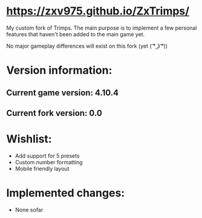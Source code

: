 https://zxv975.github.io/ZxTrimps/ 
===

My custom fork of Trimps. The main purpose is to implement a few personal features that haven't been added to the main game yet.

No major gameplay differences will exist on this fork (yet ( ͡° ͜ʖ ͡°))

# Version information: 
## Current game version: 4.10.4
## Current fork version: 0.0

# Wishlist:
* Add support for 5 presets
* Custom number formatting
* Mobile friendly layout

# Implemented changes:
* None sofar